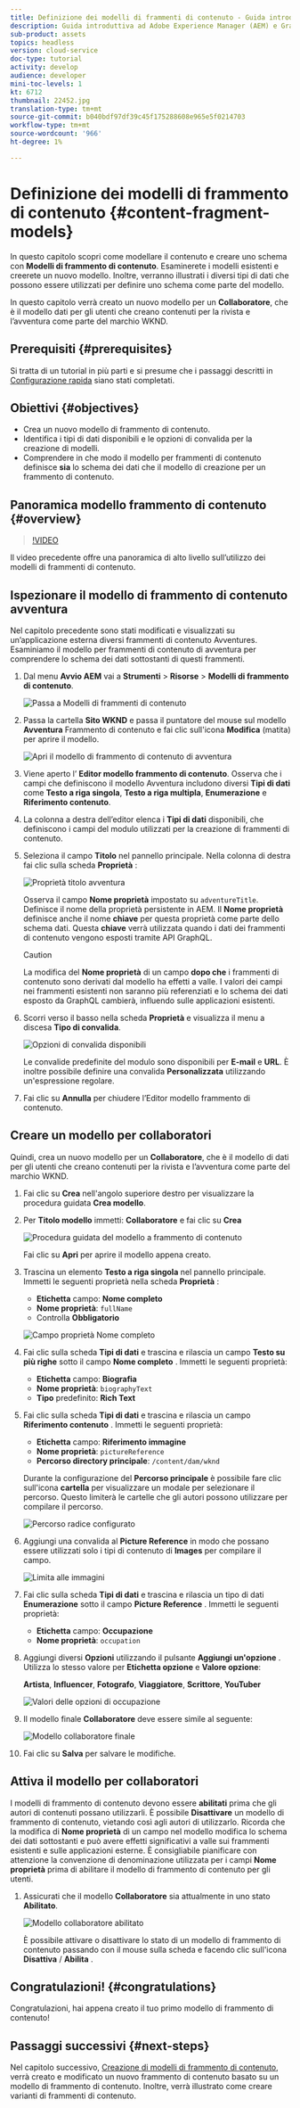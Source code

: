 ```yaml
---
title: Definizione dei modelli di frammenti di contenuto - Guida introduttiva ad AEM Headless - GraphQL
description: Guida introduttiva ad Adobe Experience Manager (AEM) e GraphQL. Scopri come modellare il contenuto e creare uno schema con Modelli per frammenti di contenuto in AEM. Rivedi i modelli esistenti e crea un nuovo modello. Scopri i diversi tipi di dati che possono essere utilizzati per definire uno schema.
sub-product: assets
topics: headless
version: cloud-service
doc-type: tutorial
activity: develop
audience: developer
mini-toc-levels: 1
kt: 6712
thumbnail: 22452.jpg
translation-type: tm+mt
source-git-commit: b040bdf97df39c45f175288608e965e5f0214703
workflow-type: tm+mt
source-wordcount: '966'
ht-degree: 1%

---
```



# Definizione dei modelli di frammento di contenuto {#content-fragment-models}

In questo capitolo scopri come modellare il contenuto e creare uno schema con **Modelli di frammento di contenuto**. Esaminerete i modelli esistenti e creerete un nuovo modello. Inoltre, verranno illustrati i diversi tipi di dati che possono essere utilizzati per definire uno schema come parte del modello.

In questo capitolo verrà creato un nuovo modello per un **Collaboratore**, che è il modello dati per gli utenti che creano contenuti per la rivista e l’avventura come parte del marchio WKND.

## Prerequisiti {#prerequisites}

Si tratta di un tutorial in più parti e si presume che i passaggi descritti in [Configurazione rapida](./setup.md) siano stati completati.

## Obiettivi {#objectives}

* Crea un nuovo modello di frammento di contenuto.
* Identifica i tipi di dati disponibili e le opzioni di convalida per la creazione di modelli.
* Comprendere in che modo il modello per frammenti di contenuto definisce **sia** lo schema dei dati che il modello di creazione per un frammento di contenuto.

## Panoramica modello frammento di contenuto {#overview}

>[!VIDEO](https://video.tv.adobe.com/v/22452/?quality=12&learn=on)

Il video precedente offre una panoramica di alto livello sull’utilizzo dei modelli di frammenti di contenuto.

## Ispezionare il modello di frammento di contenuto avventura

Nel capitolo precedente sono stati modificati e visualizzati su un’applicazione esterna diversi frammenti di contenuto Avventures. Esaminiamo il modello per frammenti di contenuto di avventura per comprendere lo schema dei dati sottostanti di questi frammenti.

1. Dal menu **Avvio AEM** vai a **Strumenti** > **Risorse** > **Modelli di frammento di contenuto**.

   ![Passa a Modelli di frammenti di contenuto](assets/content-fragment-models/content-fragment-model-navigation.png)

1. Passa la cartella **Sito WKND** e passa il puntatore del mouse sul modello **Avventura** Frammento di contenuto e fai clic sull&#39;icona **Modifica** (matita) per aprire il modello.

   ![Apri il modello di frammento di contenuto di avventura](assets/content-fragment-models/adventure-content-fragment-edit.png)

1. Viene aperto l’ **Editor modello frammento di contenuto**. Osserva che i campi che definiscono il modello Avventura includono diversi **Tipi di dati** come **Testo a riga singola**, **Testo a riga multipla**, **Enumerazione** e **Riferimento contenuto**.

1. La colonna a destra dell’editor elenca i **Tipi di dati** disponibili, che definiscono i campi del modulo utilizzati per la creazione di frammenti di contenuto.

1. Seleziona il campo **Titolo** nel pannello principale. Nella colonna di destra fai clic sulla scheda **Proprietà** :

   ![Proprietà titolo avventura](assets/content-fragment-models/adventure-title-properties-tab.png)

   Osserva il campo **Nome proprietà** impostato su `adventureTitle`. Definisce il nome della proprietà persistente in AEM. Il **Nome proprietà** definisce anche il nome **chiave** per questa proprietà come parte dello schema dati. Questa **chiave** verrà utilizzata quando i dati dei frammenti di contenuto vengono esposti tramite API GraphQL.

   >[!CAUTION]
   >
   > La modifica del **Nome proprietà** di un campo **dopo che** i frammenti di contenuto sono derivati dal modello ha effetti a valle. I valori dei campi nei frammenti esistenti non saranno più referenziati e lo schema dei dati esposto da GraphQL cambierà, influendo sulle applicazioni esistenti.

1. Scorri verso il basso nella scheda **Proprietà** e visualizza il menu a discesa **Tipo di convalida**.

   ![Opzioni di convalida disponibili](assets/content-fragment-models/validation-options-available.png)

   Le convalide predefinite del modulo sono disponibili per **E-mail** e **URL**. È inoltre possibile definire una convalida **Personalizzata** utilizzando un&#39;espressione regolare.

1. Fai clic su **Annulla** per chiudere l’Editor modello frammento di contenuto.

## Creare un modello per collaboratori

Quindi, crea un nuovo modello per un **Collaboratore**, che è il modello di dati per gli utenti che creano contenuti per la rivista e l’avventura come parte del marchio WKND.

1. Fai clic su **Crea** nell&#39;angolo superiore destro per visualizzare la procedura guidata **Crea modello**.
1. Per **Titolo modello** immetti: **Collaboratore** e fai clic su **Crea**

   ![Procedura guidata del modello a frammento di contenuto](assets/content-fragment-models/content-fragment-model-wizard.png)

   Fai clic su **Apri** per aprire il modello appena creato.

1. Trascina un elemento **Testo a riga singola** nel pannello principale. Immetti le seguenti proprietà nella scheda **Proprietà** :

   * **Etichetta** campo:  **Nome completo**
   * **Nome proprietà**: `fullName`
   * Controlla **Obbligatorio**

   ![Campo proprietà Nome completo](assets/content-fragment-models/full-name-property-field.png)

1. Fai clic sulla scheda **Tipi di dati** e trascina e rilascia un campo **Testo su più righe** sotto il campo **Nome completo** . Immetti le seguenti proprietà:

   * **Etichetta** campo:  **Biografia**
   * **Nome proprietà**: `biographyText`
   * **Tipo** predefinito:  **Rich Text**

1. Fai clic sulla scheda **Tipi di dati** e trascina e rilascia un campo **Riferimento contenuto** . Immetti le seguenti proprietà:

   * **Etichetta** campo:  **Riferimento immagine**
   * **Nome proprietà**: `pictureReference`
   * **Percorso directory principale**: `/content/dam/wknd`

   Durante la configurazione del **Percorso principale** è possibile fare clic sull&#39;icona **cartella** per visualizzare un modale per selezionare il percorso. Questo limiterà le cartelle che gli autori possono utilizzare per compilare il percorso.

   ![Percorso radice configurato](assets/content-fragment-models/root-path-configure.png)

1. Aggiungi una convalida al **Picture Reference** in modo che possano essere utilizzati solo i tipi di contenuto di **Images** per compilare il campo.

   ![Limita alle immagini](assets/content-fragment-models/picture-reference-content-types.png)

1. Fai clic sulla scheda **Tipi di dati** e trascina e rilascia un tipo di dati **Enumerazione** sotto il campo **Picture Reference** . Immetti le seguenti proprietà:

   * **Etichetta** campo:  **Occupazione**
   * **Nome proprietà**: `occupation`

1. Aggiungi diversi **Opzioni** utilizzando il pulsante **Aggiungi un&#39;opzione** . Utilizza lo stesso valore per **Etichetta opzione** e **Valore opzione**:

   **Artista**,  **Influencer**,  **Fotografo**,  **Viaggiatore**,  **Scrittore**,  **YouTuber**

   ![Valori delle opzioni di occupazione](assets/content-fragment-models/occupation-options-values.png)

1. Il modello finale **Collaboratore** deve essere simile al seguente:

   ![Modello collaboratore finale](assets/content-fragment-models/final-contributor-model.png)

1. Fai clic su **Salva** per salvare le modifiche.

## Attiva il modello per collaboratori

I modelli di frammento di contenuto devono essere **abilitati** prima che gli autori di contenuti possano utilizzarli. È possibile **Disattivare** un modello di frammento di contenuto, vietando così agli autori di utilizzarlo. Ricorda che la modifica di **Nome proprietà** di un campo nel modello modifica lo schema dei dati sottostanti e può avere effetti significativi a valle sui frammenti esistenti e sulle applicazioni esterne. È consigliabile pianificare con attenzione la convenzione di denominazione utilizzata per i campi **Nome proprietà** prima di abilitare il modello di frammento di contenuto per gli utenti.

1. Assicurati che il modello **Collaboratore** sia attualmente in uno stato **Abilitato**.

   ![Modello collaboratore abilitato](assets/content-fragment-models/enable-contributor-model.png)

   È possibile attivare o disattivare lo stato di un modello di frammento di contenuto passando con il mouse sulla scheda e facendo clic sull&#39;icona **Disattiva** / **Abilita** .

## Congratulazioni! {#congratulations}

Congratulazioni, hai appena creato il tuo primo modello di frammento di contenuto!

## Passaggi successivi {#next-steps}

Nel capitolo successivo, [Creazione di modelli di frammento di contenuto](author-content-fragments.md), verrà creato e modificato un nuovo frammento di contenuto basato su un modello di frammento di contenuto. Inoltre, verrà illustrato come creare varianti di frammenti di contenuto.